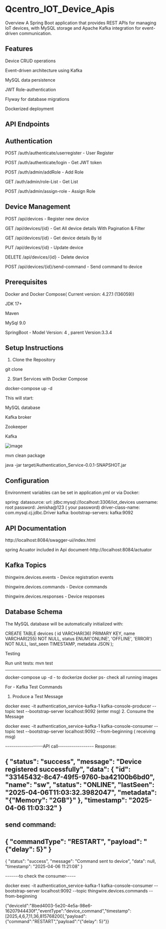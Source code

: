 # Qcentro_IOT_Device_Apis
Overview
A Spring Boot application that provides REST APIs for managing IoT devices, with MySQL storage and Apache Kafka integration for event-driven communication.

Features
----

Device CRUD operations

Event-driven architecture using Kafka

MySQL data persistence

JWT Role-authentication

Flyway for database migrations

Dockerized deployment


API Endpoints
---------------


Authentication
--------
POST /auth/authenticate/userregister - User Register

POST /auth/authenticate/login - Get JWT token

POST /auth/admin/addRole - Add Role

GET  /auth/admin/role-List - Get List

POST /auth/admin/assign-role - Assign Role

Device Management
----------
POST /api/devices - Register new device

GET /api/devices/{id} - Get All device details With Pagination & Filter

GET /api/devices/{id} - Get device details By Id

PUT /api/devices/{id} - Update device

DELETE /api/devices/{id} - Delete device

POST /api/devices/{id}/send-command - Send command to device


   
Prerequisites
--------

Docker and Docker Compose( Current version: 4.27.1 (136059))

JDK 17+

Maven

MySql 9.0

SpringBoot -  Model Version: 4  ,  parent Version:3.3.4

Setup Instructions
----------

1. Clone the Repository

git clone <repository-url>

2. Start Services with Docker Compose

docker-compose up -d

This will start:

MySQL database

Kafka broker

Zookeeper

Kafka


![image](https://github.com/user-attachments/assets/16818329-a16d-486c-8b72-b85f6b2568af)


mvn clean package

java -jar target/Authentication_Service-0.0.1-SNAPSHOT.jar


Configuration
-------

Environment variables can be set in application.yml or via Docker:

spring:
  datasource:
    url: jdbc:mysql://localhost:3306/iot_devices
    username: root 
    password: Jenisha@123 ( your password)
    driver-class-name: com.mysql.cj.jdbc.Driver
  kafka:
    bootstrap-servers: kafka:9092


API Documentation
-----
http://localhost:8084/swagger-ui/index.html

spring Acuator included in Api document-http://localhost:8084/actuator

Kafka Topics
------
thingwire.devices.events - Device registration events

thingwire.devices.commands - Device commands

thingwire.devices.responses - Device responses

Database Schema
----

The MySQL database will be automatically initialized with:

CREATE TABLE devices (
    id VARCHAR(36) PRIMARY KEY,
    name VARCHAR(255) NOT NULL,
    status ENUM('ONLINE', 'OFFLINE', 'ERROR') NOT NULL,
    last_seen TIMESTAMP,
    metadata JSON
);

Testing

Run unit tests:
mvn test

----------------------------------------------------------------------
docker-compose up -d - to dockerize
docker ps- check all running images

For - Kafka Test Commands
1. Produce a Test Message

docker exec -it authentication_service-kafka-1 kafka-console-producer --topic test --bootstrap-server localhost:9092
(enter msg)
2. Consume the Message

docker exec -it authentication_service-kafka-1 kafka-console-consumer --topic test --bootstrap-server localhost:9092 --from-beginning
( receiving msg)

-------------------API call------------------
Response:

{
  "status": "success",
  "message": "Device registered successfully",
  "data": {
    "id": "33145432-8c47-49f5-9760-ba42100b6bd0",
    "name": "sw",
    "status": "ONLINE",
    "lastSeen": "2025-04-06T11:03:32.3982047",
    "metadata": "{\"Memory\": \"2GB\"}"
  },
  "timestamp": "2025-04-06 11:03:32"
}
--------
send command:
---

{
  "commandType": "RESTART",
  "payload": "{\"delay\": 5}"
}
------------

{
  "status": "success",
  "message": "Command sent to device",
  "data": null,
  "timestamp": "2025-04-06 11:21:08"
}


-------to check the consumer-----


docker exec -it authentication_service-kafka-1 kafka-console-consumer --bootstrap-server localhost:9092 --topic thingwire.devices.commands --from-beginning


{"deviceId":"8bed4003-5e20-4e5a-98e6-16207944430f","eventType":"device_command","timestamp":[2025,4,6,7,11,36,815768200],"payload":{"command":"RESTART","payload":"{\"delay\": 5}"}}
